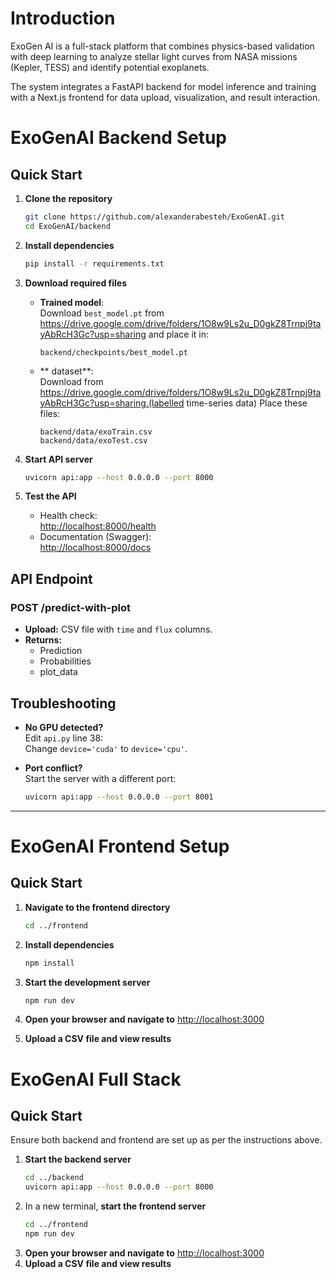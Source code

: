 # Introduction
ExoGen AI is a full-stack platform that combines physics-based validation with deep learning to analyze stellar light curves from NASA missions (Kepler, TESS) and identify potential exoplanets.

The system integrates a FastAPI backend for model inference and training with a Next.js frontend for data upload, visualization, and result interaction.

# ExoGenAI Backend Setup

## Quick Start

1. **Clone the repository**

   ```bash
   git clone https://github.com/alexanderabesteh/ExoGenAI.git
   cd ExoGenAI/backend
   ```

2. **Install dependencies**

   ```bash
   pip install -r requirements.txt
   ```

3. **Download required files**

   - **Trained model**:  
     Download `best_model.pt` from https://drive.google.com/drive/folders/1O8w9Ls2u_D0gkZ8Trnpj9tayAbRcH3Gc?usp=sharing and place it in:
     ```
     backend/checkpoints/best_model.pt
     ```
   - ** dataset**:  
     Download from https://drive.google.com/drive/folders/1O8w9Ls2u_D0gkZ8Trnpj9tayAbRcH3Gc?usp=sharing.(labelled time-series data)
     Place these files:
     ```
     backend/data/exoTrain.csv
     backend/data/exoTest.csv
     ```

4. **Start API server**

   ```bash
   uvicorn api:app --host 0.0.0.0 --port 8000
   ```

5. **Test the API**

   - Health check:  
     [http://localhost:8000/health](http://localhost:8000/health)
   - Documentation (Swagger):  
     [http://localhost:8000/docs](http://localhost:8000/docs)

## API Endpoint

### **POST /predict-with-plot**

- **Upload:** CSV file with `time` and `flux` columns.
- **Returns:**  
  - Prediction  
  - Probabilities  
  - plot_data  

## Troubleshooting

- **No GPU detected?**  
  Edit `api.py` line 38:  
  Change `device='cuda'` to `device='cpu'`.

- **Port conflict?**  
  Start the server with a different port:
  ```bash
  uvicorn api:app --host 0.0.0.0 --port 8001
  ```

***

# ExoGenAI Frontend Setup

## Quick Start
1. **Navigate to the frontend directory**

   ```bash
   cd ../frontend
   ```

2. **Install dependencies**

   ```bash
   npm install
    ```
3. **Start the development server**
    ```bash
    npm run dev
    ```

4. **Open your browser and navigate to**
    [http://localhost:3000](http://localhost:3000)
5. **Upload a CSV file and view results**

# ExoGenAI Full Stack

## Quick Start
Ensure both backend and frontend are set up as per the instructions above.

1. **Start the backend server**
    ```bash
    cd ../backend
    uvicorn api:app --host 0.0.0.0 --port 8000
    ```
2. In a new terminal, **start the frontend server**
    ```bash
    cd ../frontend
    npm run dev
3. **Open your browser and navigate to**
    [http://localhost:3000](http://localhost:3000)
4. **Upload a CSV file and view results**
